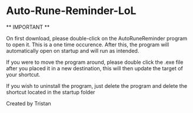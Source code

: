 # Auto-Rune-Reminder-LoL

** IMPORTANT **

On first download, please double-click on the AutoRuneReminder program to open it. This is a one time occurence. After this, the program will automatically open on startup and will run as intended.

If you were to move the program around, please double click the .exe file after you placed it in a new destination, this will then update the target of your shortcut.

If you wish to uninstall the program, just delete the program and delete the shortcut located in the startup folder

Created by Tristan
